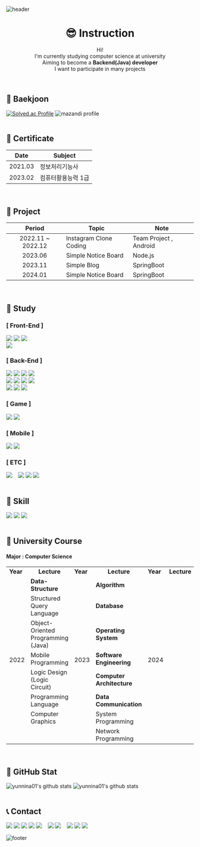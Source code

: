 ![header](https://capsule-render.vercel.app/api?type=waving&color=timeAuto&height=230&section=header&text=TaeHyun's%20GitHub&fontSize=50&fontAlignY=35&desc=Aiming%20for%20developer!&descSize=20&descAlign=58&descAlignY=50)

<div align=center>

# 😎 Instruction
Hi! <br>
I'm currently studying computer science at university <br>
Aiming to become a **Backend(Java) developer** <br>
I want to participate in many projects
</div><br>

## 📌 Baekjoon
[![Solved.ac Profile](http://mazassumnida.wtf/api/v2/generate_badge?boj=yunnina01)](https://solved.ac/yunnina01/)
![mazandi profile](http://mazandi.herokuapp.com/api?handle=yunnina01&theme=cold)
<br><br>

## 📌 Certificate
| Date | Subject |
| :---: | --- |
| 2021.03 | 정보처리기능사 |
| 2023.02 | 컴퓨터활용능력 1급 |

<br>

## 📌 Project
| Period | Topic | Note |
| :---: | --- | --- |
| 2022.11 ~ 2022.12 | Instagram Clone Coding | Team Project , Android |
| 2023.06 | Simple Notice Board | Node.js |
| 2023.11 | Simple Blog | SpringBoot |
| 2024.01 | Simple Notice Board | SpringBoot |

<br>

## 📌 Study
### [ Front-End ]
<img src="https://img.shields.io/badge/HTML5-E34F26?style=flat&logo=html5&logoColor=white"/> </a>
<img src="https://img.shields.io/badge/CSS3-%231572B6.svg?style=flat&logo=css3&logoColor=white"/>
<img src="https://img.shields.io/badge/JavaScript-F7DF1E.svg?&style=flat&logo=JavaScript&logoColor=black"/> <br>
<img src="https://img.shields.io/badge/Visual%20Studio%20Code-007ACC?&style=flat&logo=Visual%20Studio%20Code&logoColor=white"/> </a>

### [ Back-End ]
<img src="https://img.shields.io/badge/JAVA-%23ED8B00.svg?style=flat&logo=openjdk&logoColor=white"/> </a>
<img src="https://img.shields.io/badge/Python-3670A0?style=flat&logo=python&logoColor=ffdd54">
<img src="https://img.shields.io/badge/JavaScript-F7DF1E.svg?&style=flat&logo=JavaScript&logoColor=black"/>
<img src="https://img.shields.io/badge/Go-%2300ADD8.svg?style=flat&logo=go&logoColor=white"/> <br>
<img src="https://img.shields.io/badge/Spring_Boot-F2F4F9?style=flat&logo=spring-boot"/>
<img src="https://img.shields.io/badge/Flask-000000?style=flat&logo=flask&logoColor=white"/>
<img src="https://img.shields.io/badge/MySQL-005C84?style=flat&logo=mysql&logoColor=white"/>
<img src="https://img.shields.io/badge/MariaDB-003545?style=flat&logo=mariadb&logoColor=white"/> <br>
<img src="https://img.shields.io/badge/IntelliJ%20IDEA-000000?style=flat&logo=Intellij%20IDEA&logoColor=white"/> </a>
<img src="https://img.shields.io/badge/Postman-FF6C37?style=flat&logo=Postman&logoColor=white"/>
<img src="https://img.shields.io/badge/Visual%20Studio%20Code-007ACC?&style=flat&logo=Visual%20Studio%20Code&logoColor=white"/>

### [ Game ]
<img src="https://img.shields.io/badge/-C%23-512BD4?style=flat&logo=Csharp&logoColor=white"/> </a>
<img src="https://img.shields.io/badge/Unity-%23000000.svg?style=flat&logo=unity&logoColor=white"/>

### [ Mobile ]
<img src="https://img.shields.io/badge/Android-3DDC84.svg?&style=flat&logo=Android&logoColor=white"/> </a>
<img src="https://img.shields.io/badge/Android%20Studio-3DDC84?&style=flat&logo=Android%20Studio&logoColor=white"/>

### [ ETC ]
<img src="https://img.shields.io/badge/Algorithm-00BCB4?style=flat&logo=The%20Algorithms&logoColor=black"/> &nbsp;&nbsp;
<img src="https://img.shields.io/badge/Windows-0078D6?style=flat&logo=windows&logoColor=white"/>
<img src="https://img.shields.io/badge/Linux-FCC624?style=flat&logo=linux&logoColor=black"/>
<img src="https://img.shields.io/badge/Ubuntu-E95420?style=flat&logo=ubuntu&logoColor=white"/>
<br><br>

## 📌 Skill
<img src="https://img.shields.io/badge/C-%2300599C.svg?style=flat&logo=c&logoColor=white"/> </a>
<img src="https://img.shields.io/badge/JAVA-%23ED8B00.svg?style=flat&logo=openjdk&logoColor=white"/>
<img src="https://img.shields.io/badge/Python-3670A0?style=flat&logo=python&logoColor=ffdd54">
<br><br>

## 📌 University Course
#### Major : Computer Science
<table>
  <tr>
    <td><b>Year</b></td>
    <td align=center><b>Lecture</b></td>
    <td><b>Year</b></td>
    <td align=center><b>Lecture</b></td>
    <td><b>Year</b></td>
    <td align=center><b>Lecture</b></td>
  </tr>
  <tr>
    <td rowspan="8">2022</td>
    <td><b>Data-Structure</b></td>
    <td rowspan="8"> 2023</td>
    <td><b>Algorithm</b></td>
    <td rowspan="8"> 2024</td>
    <td></td>
  </tr>
  <tr>
    <td>Structured Query Language</td>
    <td><b>Database</b></td>
    <td></td>
  </tr>
  <tr>
    <td>Object-Oriented Programming (Java)</td>
    <td><b>Operating System</b></td>
    <td></td>
  </tr>
  <tr>
    <td>Mobile Programming</td>
    <td><b>Software Engineering</b></td>
    <td></td>
  </tr>
  <tr>
    <td>Logic Design (Logic Circuit)</td>
    <td><b>Computer Architecture</b></td>
    <td></td>
  </tr>
  <tr>
    <td>Programming Language</td>
    <td><b>Data Communication</b></td>
    <td></td>
  </tr>
  <tr>
    <td>Computer Graphics</td>
    <td>System Programming</td>
    <td></td>
  </tr>
  <tr>
    <td></td>
    <td>Network Programming</td>
    <td></td>
  </tr>
</table>
<br>

## 📌 GitHub Stat
![yunnina01's github stats](https://github-readme-stats.vercel.app/api?username=yunnina01&show_icons=true&theme=swift)
![yunnina01's github stats](https://github-readme-stats.vercel.app/api/top-langs/?username=yunnina01&layout=compact&theme=swift)
<br><br>

## 📞 Contact
<img src="https://img.shields.io/badge/GitHub-100000?style=flat&logo=github&logoColor=white"/> </a>
<img src="https://img.shields.io/badge/Gmail-D14836?style=flat&logo=gmail&logoColor=white"/>
<img src="https://img.shields.io/badge/NAVER-03C75A?style=flat&logo=NAVER&logoColor=FFFFFF"/>
<img src="https://img.shields.io/badge/KakaoTalk-ffcd00.svg?style=flat&logo=kakaotalk&logoColor=000000"/>
<img src="https://img.shields.io/badge/Discord-%235865F2.svg?style=flat&logo=discord&logoColor=white"/> &nbsp;&nbsp;
<img src="https://img.shields.io/badge/Google%20Meet-00897B?style=flat&logo=google-meet&logoColor=white"/>
<img src="https://img.shields.io/badge/Zoom-2D8CFF?style=flat&logo=zoom&logoColor=white"/> &nbsp;&nbsp;
<img src="https://img.shields.io/badge/YouTube-%23FF0000.svg?style=flat&logo=YouTube&logoColor=white"/>
<img src="https://img.shields.io/badge/Facebook-1877F2?style=flat&logo=facebook&logoColor=white"/>
<img src="https://img.shields.io/badge/Instagram-%23E4405F.svg?style=flat&logo=Instagram&logoColor=white"/>

![footer](https://capsule-render.vercel.app/api?type=waving&color=timeAuto&height=150&section=footer)
